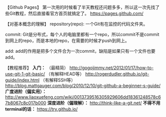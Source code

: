 【Github Pages】
第一次用的时候看了半天教程还问题多多，所以这一次先找了些Git教程，然后直接看官方首页就搞定了。 https://pages.github.com/

【对基本概念的理解】
repository(repo): 一个Git有在监控的代码文件夹。

commit: Git是分布式，每个人的电脑里都有一个repo，所以commit不是commit到网上的repo，而是本地的repo，在需要的时候才push到网上。

add: add的作用是把多个文件合为一次commit，缺陷是如果只有一个文件也要add。

【教程推荐】
__入门：__
（最精简） http://gogojimmy.net/2012/01/17/how-to-use-git-1-git-basic/
（有解释HEAD等） http://rogerdudler.github.io/git-guide/index.html
（有解释SSH等） http://blog.mattgauger.com/blog/2010/12/10/git-github-a-beginner-s-guide/
__广度进阶（偏实用）：__ http://www.liaoxuefeng.com/wiki/0013739516305929606dd18361248578c67b8067c8c017b000
__深度进阶（偏理解）：__ http://think-like-a-git.net/
__不得不用terminal的话：__ https://try.github.io/